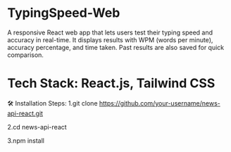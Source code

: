 # TypingSpeed-Web
A responsive React web app that lets users test their typing speed and accuracy in real-time. It displays results with WPM (words per minute), accuracy percentage, and time taken. Past results are also saved for quick comparison.

# Tech Stack: React.js, Tailwind CSS

🛠️ Installation Steps:
1.git clone https://github.com/your-username/news-api-react.git

2.cd news-api-react

3.npm install
